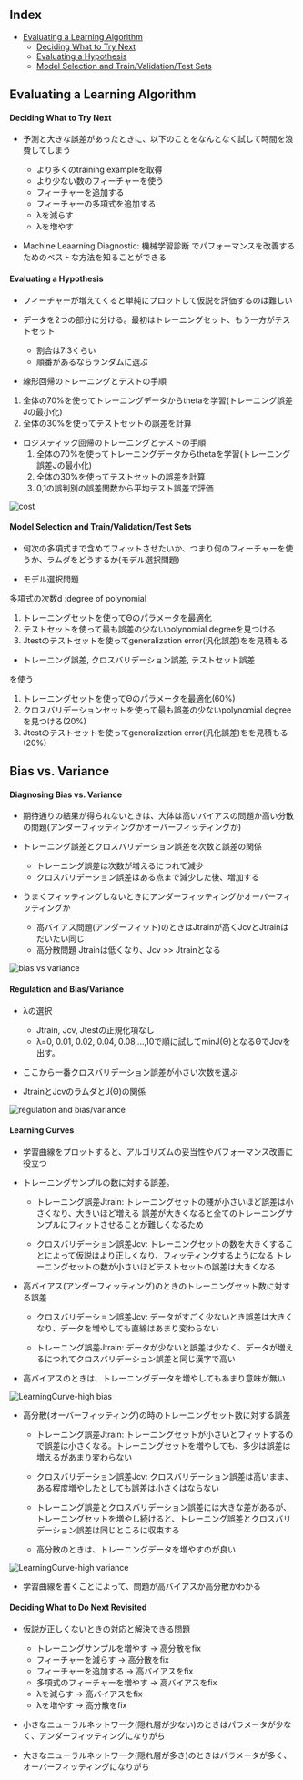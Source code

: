 ## Index

* [Evaluating a Learning Algorithm](#)
  * [Deciding What to Try Next](#)
  * [Evaluating a Hypothesis](#)
  * [Model Selection and Train/Validation/Test Sets](#)

## Evaluating a Learning Algorithm

#### Deciding What to Try Next

* 予測と大きな誤差があったときに、以下のことをなんとなく試して時間を浪費してしまう
  * より多くのtraining exampleを取得
  * より少ない数のフィーチャーを使う
  * フィーチャーを追加する
  * フィーチャーの多項式を追加する
  * λを減らす
  * λを増やす

* Machine Leaarning Diagnostic: 機械学習診断 でパフォーマンスを改善するためのベストな方法を知ることができる

#### Evaluating a Hypothesis

* フィーチャーが増えてくると単純にプロットして仮説を評価するのは難しい

* データを2つの部分に分ける。最初はトレーニングセット、もう一方がテストセット
  * 割合は7:3くらい
  * 順番があるならランダムに選ぶ

*  線形回帰のトレーニングとテストの手順
  1. 全体の70%を使ってトレーニングデータからthetaを学習(トレーニング誤差Jの最小化)
  2. 全体の30%を使ってテストセットの誤差を計算

* ロジスティック回帰のトレーニングとテストの手順
  1. 全体の70%を使ってトレーニングデータからthetaを学習(トレーニング誤差Jの最小化)
  2. 全体の30%を使ってテストセットの誤差を計算
  3. 0,1の誤判別の誤差関数から平均テスト誤差で評価

![cost](https://github.com/wkodate/CourseraML/blob/master/week6/images/week6-1-1.png)

#### Model Selection and Train/Validation/Test Sets

*  何次の多項式まで含めてフィットさせたいか、つまり何のフィーチャーを使うか、ラムダをどうするか(モデル選択問題)

* モデル選択問題

多項式の次数d :degree of polynomial

1. トレーニングセットを使ってΘのパラメータを最適化
2. テストセットを使って最も誤差の少ないpolynomial degreeを見つける
3. Jtestのテストセットを使ってgeneralization error(汎化誤差)をを見積もる

* トレーニング誤差, クロスバリデーション誤差, テストセット誤差

を使う

1. トレーニングセットを使ってΘのパラメータを最適化(60%)
2. クロスバリデーションセットを使って最も誤差の少ないpolynomial degreeを見つける(20%)
3. Jtestのテストセットを使ってgeneralization error(汎化誤差)をを見積もる(20%)


## Bias vs. Variance

#### Diagnosing Bias vs. Variance

* 期待通りの結果が得られないときは、大体は高いバイアスの問題か高い分散の問題(アンダーフィッティングかオーバーフィッティングか)

* トレーニング誤差とクロスバリデーション誤差を次数と誤差の関係
  * トレーニング誤差は次数が増えるにつれて減少
  * クロスバリデーション誤差はある点まで減少した後、増加する

* うまくフィッティングしないときにアンダーフィッティングかオーバーフィッティングか
  * 高バイアス問題(アンダーフィット)のときはJtrainが高くJcvとJtrainはだいたい同じ
  * 高分散問題 Jtrainは低くなり、Jcv >> Jtrainとなる

![bias vs variance](https://github.com/wkodate/CourseraML/blob/master/week6/images/week6-2-1.png)

#### Regulation and Bias/Variance

* λの選択
  * Jtrain, Jcv, Jtestの正規化項なし
  * λ=0, 0.01, 0.02, 0.04, 0.08,...,10で順に試してminJ(Θ)となるΘでJcvを出す。
 * ここから一番クロスバリデーション誤差が小さい次数を選ぶ

* JtrainとJcvのラムダとJ(Θ)の関係

![regulation and bias/variance](https://github.com/wkodate/CourseraML/blob/master/week6/images/week6-2-2.png)

#### Learning Curves

* 学習曲線をプロットすると、アルゴリズムの妥当性やパフォーマンス改善に役立つ

* トレーニングサンプルの数に対する誤差。
  * トレーニング誤差Jtrain: トレーニングセットの賤が小さいほど誤差は小さくなり、大きいほど増える
誤差が大きくなると全てのトレーニングサンプルにフィットさせることが難しくなるため

  * クロスバリデーション誤差Jcv: トレーニングセットの数を大きくすることによって仮説はより正しくなり、フィッティングするようになる
    トレーニングセットの数が小さいほどテストセットの誤差は大きくなる

* 高バイアス(アンダーフィッティング)のときのトレーニングセット数に対する誤差
  * クロスバリデーション誤差Jcv: データがすごく少ないとき誤差は大きくなり、データを増やしても直線はあまり変わらない

  * トレーニング誤差Jtrain: データが少ないと誤差は少なく、データが増えるにつれてクロスバリデーション誤差と同じ漢字で高い

 * 高バイアスのときは、トレーニングデータを増やしてもあまり意味が無い

![LearningCurve-high bias](https://github.com/wkodate/CourseraML/blob/master/week6/images/week6-2-3.png)

* 高分散(オーバーフィッティング)の時のトレーニングセット数に対する誤差
  * トレーニング誤差Jtrain: トレーニングセットが小さいとフィットするので誤差は小さくなる。トレーニングセットを増やしても、多少は誤差は増えるがあまり変わらない

  * クロスバリデーション誤差Jcv: クロスバリデーション誤差は高いまま、ある程度増やしたとしても誤差は小さくはならない

  * トレーニング誤差とクロスバリデーション誤差には大きな差があるが、トレーニングセットを増やし続けると、トレーニング誤差とクロスバリデーション誤差は同じところに収束する

  * 高分散のときは、トレーニングデータを増やすのが良い

![LearningCurve-high variance](https://github.com/wkodate/CourseraML/blob/master/week6/images/week6-2-4.png)

* 学習曲線を書くことによって、問題が高バイアスか高分散かわかる

#### Deciding What to Do Next Revisited

* 仮説が正しくないときの対応と解決できる問題
  * トレーニングサンプルを増やす → 高分散をfix
  * フィーチャーを減らす → 高分散をfix
  * フィーチャーを追加する → 高バイアスをfix
  * 多項式のフィーチャーを増やす → 高バイアスをfix
  * λを減らす → 高バイアスをfix
  * λを増やす → 高分散をfix

* 小さなニューラルネットワーク(隠れ層が少ない)のときはパラメータが少なく、アンダーフィッティングになりがち

* 大きなニューラルネットワーク(隠れ層が多き)のときはパラメータが多く、オーバーフィッティングになりがち

